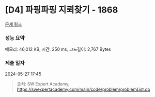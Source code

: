 # [D4] 파핑파핑 지뢰찾기 - 1868 

[문제 링크](https://swexpertacademy.com/main/code/problem/problemDetail.do?contestProbId=AV5LwsHaD1MDFAXc) 

### 성능 요약

메모리: 46,012 KB, 시간: 250 ms, 코드길이: 2,767 Bytes

### 제출 일자

2024-05-27 17:45



> 출처: SW Expert Academy, https://swexpertacademy.com/main/code/problem/problemList.do